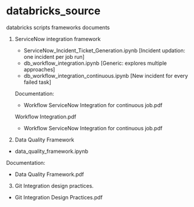 # databricks_source
databricks scripts frameworks documents
1. ServiceNow integration framework
   
   - ServiceNow_Incident_Ticket_Generation.ipynb [Incident updation: one incident per job run]
   - db_workflow_integration.ipynb [Generic: explores multiple approaches]
   - db_workflow_integration_continuous.ipynb [New incident for every failed task]
   
   Documentation:
   
   - Workflow ServiceNow Integration for continuous job.pdf
   
   Workflow Integration.pdf
   - Workflow ServiceNow Integration for continuous job.pdf

   
2. Data Quality Framework
   
  - data_quality_framework.ipynb
   
   Documentation:
   
  - Data Quality Framework.pdf
   
3.  Git Integration design practices.
  
   - Git Integration Design Practices.pdf
